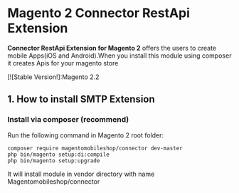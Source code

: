 # Magento 2 Connector RestApi Extension 


**Connector RestApi Extension for Magento 2**  offers the users to create mobile Apps(iOS and Android).When you install this module using composer it creates Apis for your magento store

[![Stable Version!]:Magento 2.2




## 1. How to install SMTP Extension

### Install via composer (recommend)

Run the following command in Magento 2 root folder:

```
composer require magentomobileshop/connector dev-master
php bin/magento setup:di:compile
php bin/magento setup:upgrade
```
It will install module in vendor directory with name Magentomobileshop/connector
